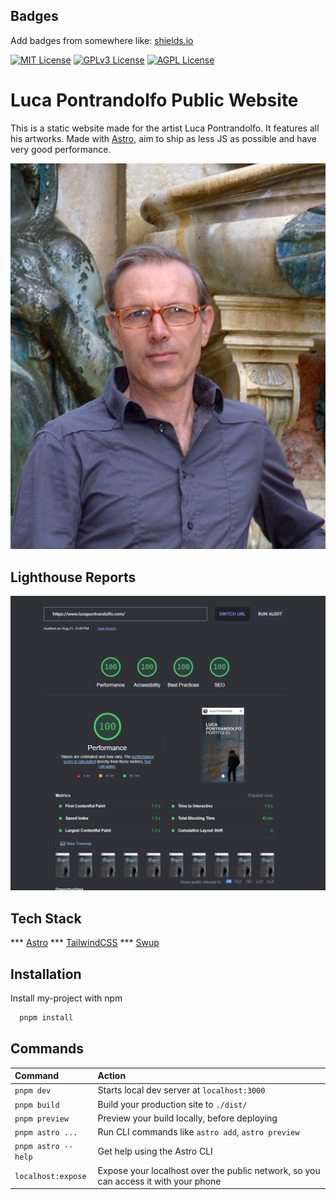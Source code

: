 
## Badges

Add badges from somewhere like: [shields.io](https://shields.io/)

[![MIT License](https://img.shields.io/badge/License-MIT-green.svg)](https://choosealicense.com/licenses/mit/)
[![GPLv3 License](https://img.shields.io/badge/License-GPL%20v3-yellow.svg)](https://opensource.org/licenses/)
[![AGPL License](https://img.shields.io/badge/license-AGPL-blue.svg)](http://www.gnu.org/licenses/agpl-3.0)


# Luca Pontrandolfo Public Website

This is a static website made for the artist Luca Pontrandolfo.
It features all his artworks.
Made with [Astro](https://astro.build/), aim to ship as less JS as possible and have very good performance.


![Foto](https://github.com/AndreaPontrandolfo/super-performant-portfolio-website/blob/master/src/images/fotoPortrait.png)


## Lighthouse Reports

![Lighthouse reports](https://github.com/AndreaPontrandolfo/super-performant-portfolio-website/blob/master/reports/max_lighthouse_score.JPG)

## Tech Stack

*** [Astro](https://astro.build/)
*** [TailwindCSS](https://tailwindcss.com/)
*** [Swup](https://swup.js.org/)

## Installation

Install my-project with npm

```bash
  pnpm install
```
    
## Commands

| Command             | Action                                                                             |
| :-------------------| :-------------------------------------------------                                 |
| `pnpm dev`          | Starts local dev server at `localhost:3000`                                        |
| `pnpm build`        | Build your production site to `./dist/`                                            |
| `pnpm preview`      | Preview your build locally, before deploying                                       |
| `pnpm astro ...`    | Run CLI commands like `astro add`, `astro preview`                                 |
| `pnpm astro --help` | Get help using the Astro CLI                                                       |
| `localhost:expose`  | Expose your localhost over the public network, so you can access it with your phone|



